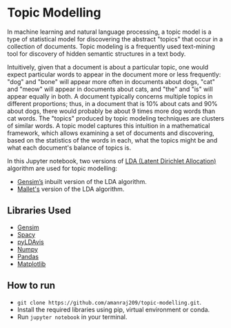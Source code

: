 # Topic Modelling
In machine learning and natural language processing, a topic model is a type of statistical model for discovering the abstract "topics" that occur in a collection of documents. Topic modeling is a frequently used text-mining tool for discovery of hidden semantic structures in a text body. 

Intuitively, given that a document is about a particular topic, one would expect particular words to appear in the document more or less frequently: "dog" and "bone" will appear more often in documents about dogs, "cat" and "meow" will appear in documents about cats, and "the" and "is" will appear equally in both. A document typically concerns multiple topics in different proportions; thus, in a document that is 10% about cats and 90% about dogs, there would probably be about 9 times more dog words than cat words. The "topics" produced by topic modeling techniques are clusters of similar words. A topic model captures this intuition in a mathematical framework, which allows examining a set of documents and discovering, based on the statistics of the words in each, what the topics might be and what each document's balance of topics is.

In this Jupyter notebook, two versions of [LDA (Latent Dirichlet Allocation)](https://en.wikipedia.org/wiki/Latent_Dirichlet_allocation) algorithm are used for topic modelling:
- [Gensim’s](https://radimrehurek.com/gensim/models/ldamodel.html) inbuilt version of the LDA algorithm.
- [Mallet's](https://radimrehurek.com/gensim/models/ldamallet.html) version of the LDA algorithm.

## Libraries Used
- [Gensim](https://radimrehurek.com/gensim/)
- [Spacy](https://spacy.io)
- [pyLDAvis](https://github.com/bmabey/pyLDAvis)
- [Numpy](http://www.numpy.org)
- [Pandas](https://pandas.pydata.org)
- [Matplotlib](https://matplotlib.org)

## How to run
- `git clone https://github.com/amanraj209/topic-modelling.git`.
- Install the required libraries using pip, virtual environment or conda.
- Run `jupyter notebook` in your terminal.